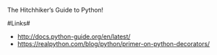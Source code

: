 The Hitchhiker’s Guide to Python!


#Links#

   - http://docs.python-guide.org/en/latest/
   - https://realpython.com/blog/python/primer-on-python-decorators/
